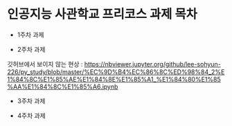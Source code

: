 # 인공지능 사관학교 프리코스 과제 목차

- 1주차 과제

- 2주차 과제

깃허브에서 보이지 않는 현상 : 
https://nbviewer.jupyter.org/github/lee-sohyun-226/py_study/blob/master/%EC%9D%B4%EC%86%8C%ED%98%84_2%E1%84%8C%E1%85%AE%E1%84%8E%E1%85%A1_%E1%84%80%E1%85%AA%E1%84%8C%E1%85%A6.ipynb

- 3주차 과제

- 4주차 과제
